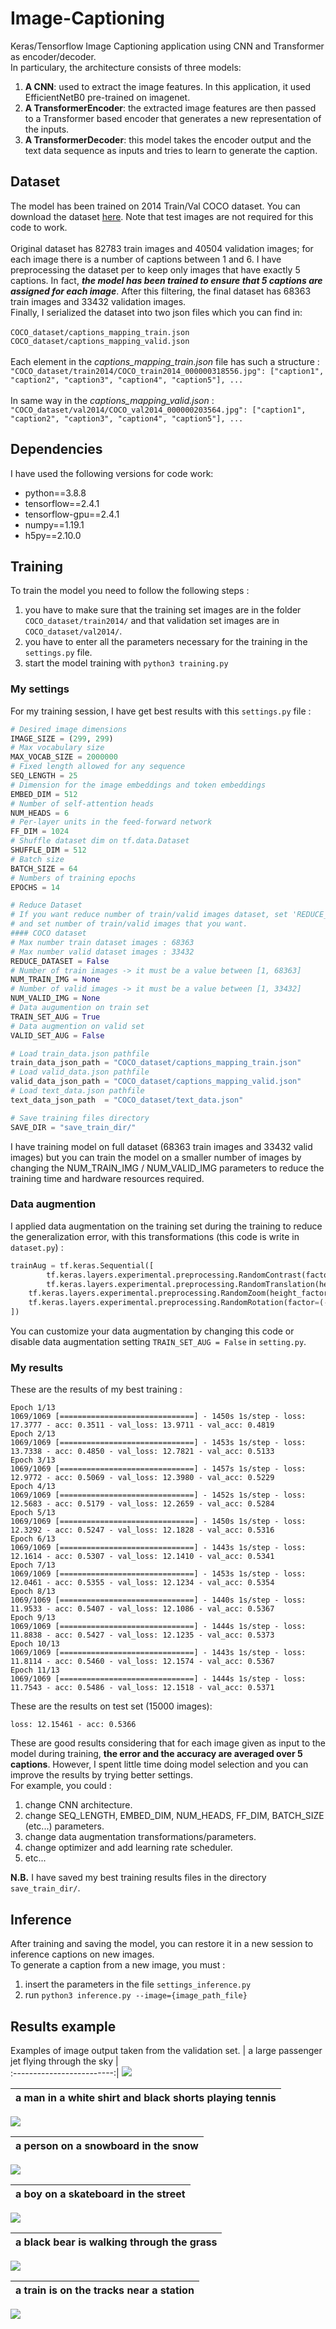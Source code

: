 # Image-Captioning
Keras/Tensorflow Image Captioning application using CNN and Transformer as encoder/decoder. </br>
In particulary, the architecture consists of three models:
1. **A CNN**: used to extract the image features. In this application, it used EfficientNetB0 pre-trained on imagenet.
2. **A TransformerEncoder**: the extracted image features are then passed to a Transformer based encoder that generates a new representation of the inputs.
3. **A TransformerDecoder**: this model takes the encoder output and the text data sequence as inputs and tries to learn to generate the caption.
## Dataset 
The model has been trained on 2014 Train/Val COCO dataset.
You can download the dataset [here](https://cocodataset.org/#download). Note that test images are not required for this code to work.</br></br>
Original dataset has 82783 train images and 40504 validation images; for each image there is a number of captions between 1 and 6. I have preprocessing the dataset per to keep only images that have exactly 5 captions. In fact, **_the model has been trained to ensure that 5 captions are assigned for each image_**. After this filtering, the final dataset has 68363 train images and 33432 validation images.</br>
Finally, I serialized the dataset into two json files which you can find in:</br></br>
`COCO_dataset/captions_mapping_train.json` </br>
`COCO_dataset/captions_mapping_valid.json` </br></br>
Each element in the _captions_mapping_train.json_ file has such a structure :</br>
`"COCO_dataset/train2014/COCO_train2014_000000318556.jpg": ["caption1", "caption2", "caption3", "caption4", "caption5"], ...` </br></br>
In same way in the _captions_mapping_valid.json_ :</br>
`"COCO_dataset/val2014/COCO_val2014_000000203564.jpg": ["caption1", "caption2", "caption3", "caption4", "caption5"], ...` </br>
## Dependencies
I have used the following versions for code work:
* python==3.8.8
* tensorflow==2.4.1
* tensorflow-gpu==2.4.1
* numpy==1.19.1
* h5py==2.10.0
## Training
To train the model you need to follow the following steps :
1. you have to make sure that the training set images are in the folder `COCO_dataset/train2014/` and that validation set images are in `COCO_dataset/val2014/`.
2. you have to enter all the parameters necessary for the training in the `settings.py` file.
3. start the model training with `python3 training.py`

### My settings
For my training session, I have get best results with this `settings.py` file :
```python
# Desired image dimensions
IMAGE_SIZE = (299, 299)
# Max vocabulary size
MAX_VOCAB_SIZE = 2000000
# Fixed length allowed for any sequence
SEQ_LENGTH = 25
# Dimension for the image embeddings and token embeddings
EMBED_DIM = 512
# Number of self-attention heads
NUM_HEADS = 6
# Per-layer units in the feed-forward network
FF_DIM = 1024
# Shuffle dataset dim on tf.data.Dataset
SHUFFLE_DIM = 512
# Batch size
BATCH_SIZE = 64
# Numbers of training epochs
EPOCHS = 14

# Reduce Dataset
# If you want reduce number of train/valid images dataset, set 'REDUCE_DATASET=True'
# and set number of train/valid images that you want.
#### COCO dataset
# Max number train dataset images : 68363
# Max number valid dataset images : 33432
REDUCE_DATASET = False
# Number of train images -> it must be a value between [1, 68363]
NUM_TRAIN_IMG = None
# Number of valid images -> it must be a value between [1, 33432]
NUM_VALID_IMG = None
# Data augumention on train set
TRAIN_SET_AUG = True
# Data augmention on valid set
VALID_SET_AUG = False

# Load train_data.json pathfile
train_data_json_path = "COCO_dataset/captions_mapping_train.json"
# Load valid_data.json pathfile
valid_data_json_path = "COCO_dataset/captions_mapping_valid.json"
# Load text_data.json pathfile
text_data_json_path  = "COCO_dataset/text_data.json"

# Save training files directory
SAVE_DIR = "save_train_dir/"
```
I have training model on full dataset (68363 train images and 33432 valid images) but you can train the model on a smaller number of images by changing the NUM_TRAIN_IMG / NUM_VALID_IMG parameters to reduce the training time and hardware resources required.

### Data augmention
I applied data augmentation on the training set during the training to reduce the generalization error, with this transformations (this code is write in `dataset.py`) :
```python
trainAug = tf.keras.Sequential([
    	tf.keras.layers.experimental.preprocessing.RandomContrast(factor=(0.05, 0.15)),
    	tf.keras.layers.experimental.preprocessing.RandomTranslation(height_factor=(-0.10, 0.10), width_factor=(-0.10, 0.10)),
	tf.keras.layers.experimental.preprocessing.RandomZoom(height_factor=(-0.10, 0.10), width_factor=(-0.10, 0.10)),
	tf.keras.layers.experimental.preprocessing.RandomRotation(factor=(-0.10, 0.10))
])
```
You can customize your data augmentation by changing this code or disable data augmentation setting `TRAIN_SET_AUG = False` in `setting.py`. 
### My results
These are the results of my best training :
```
Epoch 1/13
1069/1069 [==============================] - 1450s 1s/step - loss: 17.3777 - acc: 0.3511 - val_loss: 13.9711 - val_acc: 0.4819
Epoch 2/13
1069/1069 [==============================] - 1453s 1s/step - loss: 13.7338 - acc: 0.4850 - val_loss: 12.7821 - val_acc: 0.5133
Epoch 3/13
1069/1069 [==============================] - 1457s 1s/step - loss: 12.9772 - acc: 0.5069 - val_loss: 12.3980 - val_acc: 0.5229
Epoch 4/13
1069/1069 [==============================] - 1452s 1s/step - loss: 12.5683 - acc: 0.5179 - val_loss: 12.2659 - val_acc: 0.5284
Epoch 5/13
1069/1069 [==============================] - 1450s 1s/step - loss: 12.3292 - acc: 0.5247 - val_loss: 12.1828 - val_acc: 0.5316
Epoch 6/13
1069/1069 [==============================] - 1443s 1s/step - loss: 12.1614 - acc: 0.5307 - val_loss: 12.1410 - val_acc: 0.5341
Epoch 7/13
1069/1069 [==============================] - 1453s 1s/step - loss: 12.0461 - acc: 0.5355 - val_loss: 12.1234 - val_acc: 0.5354
Epoch 8/13
1069/1069 [==============================] - 1440s 1s/step - loss: 11.9533 - acc: 0.5407 - val_loss: 12.1086 - val_acc: 0.5367
Epoch 9/13
1069/1069 [==============================] - 1444s 1s/step - loss: 11.8838 - acc: 0.5427 - val_loss: 12.1235 - val_acc: 0.5373
Epoch 10/13
1069/1069 [==============================] - 1443s 1s/step - loss: 11.8114 - acc: 0.5460 - val_loss: 12.1574 - val_acc: 0.5367
Epoch 11/13
1069/1069 [==============================] - 1444s 1s/step - loss: 11.7543 - acc: 0.5486 - val_loss: 12.1518 - val_acc: 0.5371
```
These are the results on test set (15000 images):
```
loss: 12.15461 - acc: 0.5366
```

These are good results considering that for each image given as input to the model during training, **the error and the accuracy are averaged over 5 captions**. However, I spent little time doing model selection and you can improve the results by trying better settings. </br>
For example, you could :
1. change CNN architecture.
2. change SEQ_LENGTH, EMBED_DIM, NUM_HEADS, FF_DIM, BATCH_SIZE (etc...) parameters.
3. change data augmentation transformations/parameters.
4. change optimizer and add learning rate scheduler.
5. etc...

**N.B.** I have saved my best training results files in the directory `save_train_dir/`.
## Inference
After training and saving the model, you can restore it in a new session to inference captions on new images. </br>
To generate a caption from a new image, you must :
1. insert the parameters in the file `settings_inference.py`
2. run `python3 inference.py --image={image_path_file}`

## Results example
Examples of image output taken from the validation set.
| a large passenger jet flying through the sky             |  
:-------------------------:|
![](https://github.com/Dantekk/Image-Captioning/blob/main/examples_img/2.jpg)

| a man in a white shirt and black shorts playing tennis             |  
:-------------------------:|
![](https://github.com/Dantekk/Image-Captioning/blob/main/examples_img/10.jpg)  


| a person on a snowboard in the snow             |  
:-------------------------:|
![](https://github.com/Dantekk/Image-Captioning/blob/main/examples_img/15.jpg)  

| a boy on a skateboard in the street            |  
:-------------------------:|
![](https://github.com/Dantekk/Image-Captioning/blob/main/examples_img/20.jpg)  

| a black bear is walking through the grass            |  
:-------------------------:|
![](https://github.com/Dantekk/Image-Captioning/blob/main/examples_img/4.jpg)  


| a train is on the tracks near a station            |  
:-------------------------:|
![](https://github.com/Dantekk/Image-Captioning/blob/main/examples_img/14.jpg)  
